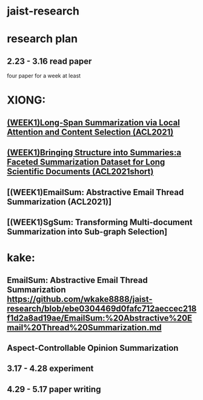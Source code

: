 # jaist-research
research plan
=======
2.23 - 3.16 read paper
------
four paper for a week at least


XIONG: 
=====
[(WEEK1)Long-Span Summarization via Local Attention and Content Selection (ACL2021)]()
------
[(WEEK1)Bringing Structure into Summaries:a Faceted Summarization Dataset for Long Scientific Documents (ACL2021short)]()
------
[(WEEK1)EmailSum: Abstractive Email Thread Summarization (ACL2021)]
------
[(WEEK1)SgSum: Transforming Multi-document Summarization into Sub-graph Selection]
------


kake:
====
EmailSum: Abstractive Email Thread Summarization\
https://github.com/wkake8888/jaist-research/blob/ebe0304469d0fafc712aeccec218f1d2a8ad19ae/EmailSum:%20Abstractive%20Email%20Thread%20Summarization.md
-------------

Aspect-Controllable Opinion Summarization
-----

3.17 - 4.28 experiment
------------------

4.29 - 5.17 paper writing
-------------------------

